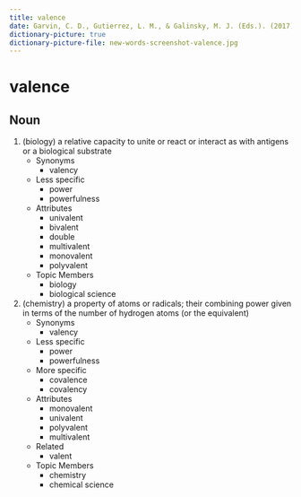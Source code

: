 ```yaml
---
title: valence
date: Garvin, C. D., Gutierrez, L. M., & Galinsky, M. J. (Eds.). (2017). Handbook of Social Work with Groups. The Guilford Press.
dictionary-picture: true
dictionary-picture-file: new-words-screenshot-valence.jpg
---
```



# valence


## Noun

1. (biology) a relative capacity to unite or react or interact as with antigens or a biological substrate
	- Synonyms
		- valency
	- Less specific
		- power
		- powerfulness
	- Attributes
		- univalent
		- bivalent
		- double
		- multivalent
		- monovalent
		- polyvalent
	- Topic Members
		- biology
		- biological science
2. (chemistry) a property of atoms or radicals; their combining power given in terms of the number of hydrogen atoms (or the equivalent)
	- Synonyms
		- valency
	- Less specific
		- power
		- powerfulness
	- More specific
		- covalence
		- covalency
	- Attributes
		- monovalent
		- univalent
		- polyvalent
		- multivalent
	- Related
		- valent
	- Topic Members
		- chemistry
		- chemical science